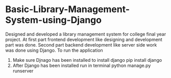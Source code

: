 # Basic-Library-Management-System-using-Django
Designed and developed a library management system for college final year project. At first part frontend development like designing and development part was done. Second part backend development like server side work was done using Django. 
To run the application
1. Make sure Djnago has been installed to install django pip install django
2. After Django has been installed run in terminal python manage.py runserver

